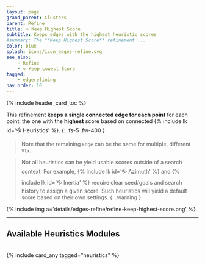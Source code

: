 ```yaml
---
layout: page
grand_parent: Clusters
parent: Refine
title: 🝔 Keep Highest Score
subtitle: Keeps edges with the highest heuristic scores
#summary: The **Keep Highest Score** refinement ...
color: blue
splash: icons/icon_edges-refine.svg
see_also:
    - Refine
    - 🝔 Keep Lowest Score
tagged: 
    - edgerefining
nav_order: 10
---
```


{% include header_card_toc %}

This refinement **keeps a single connected edge for each point** for each point: the one with the **highest** score based on connected {% include lk id='🝰 Heuristics' %}.
{: .fs-5 .fw-400 } 

>Note that the remaining `Edge` can be the same for multiple, different `Vtx`.

>Not all heuristics can be yield usable scores outside of a search context. For example, {% include lk id='🝰 Azimuth' %} and {% include lk id='🝰 Inertia' %} require clear seed/goals and search history to assign a given score. Such heuristics will yield a default score based on their own settings.
{: .warning }

{% include img a='details/edges-refine/refine-keep-highest-score.png' %}

---
## Available Heuristics Modules
<br>
{% include card_any tagged="heuristics" %}